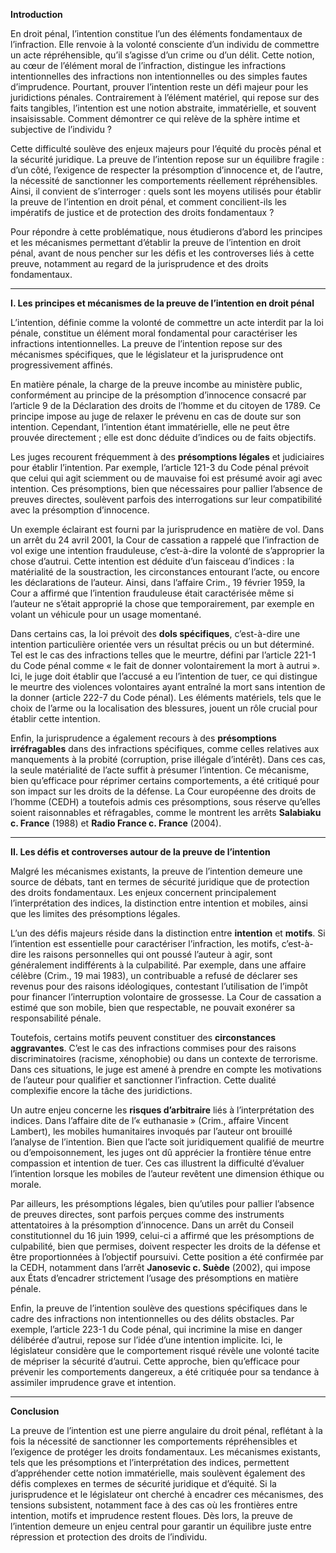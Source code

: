**Introduction**

En droit pénal, l’intention constitue l’un des éléments fondamentaux de l’infraction. Elle renvoie à la volonté consciente d’un individu de commettre un acte répréhensible, qu’il s’agisse d’un crime ou d’un délit. Cette notion, au cœur de l’élément moral de l’infraction, distingue les infractions intentionnelles des infractions non intentionnelles ou des simples fautes d’imprudence. Pourtant, prouver l’intention reste un défi majeur pour les juridictions pénales. Contrairement à l’élément matériel, qui repose sur des faits tangibles, l’intention est une notion abstraite, immatérielle, et souvent insaisissable. Comment démontrer ce qui relève de la sphère intime et subjective de l’individu ?

Cette difficulté soulève des enjeux majeurs pour l’équité du procès pénal et la sécurité juridique. La preuve de l’intention repose sur un équilibre fragile : d’un côté, l’exigence de respecter la présomption d’innocence et, de l’autre, la nécessité de sanctionner les comportements réellement répréhensibles. Ainsi, il convient de s’interroger : quels sont les moyens utilisés pour établir la preuve de l’intention en droit pénal, et comment concilient-ils les impératifs de justice et de protection des droits fondamentaux ?

Pour répondre à cette problématique, nous étudierons d’abord les principes et les mécanismes permettant d’établir la preuve de l’intention en droit pénal, avant de nous pencher sur les défis et les controverses liés à cette preuve, notamment au regard de la jurisprudence et des droits fondamentaux.

---

**I. Les principes et mécanismes de la preuve de l’intention en droit pénal**

L’intention, définie comme la volonté de commettre un acte interdit par la loi pénale, constitue un élément moral fondamental pour caractériser les infractions intentionnelles. La preuve de l’intention repose sur des mécanismes spécifiques, que le législateur et la jurisprudence ont progressivement affinés.

En matière pénale, la charge de la preuve incombe au ministère public, conformément au principe de la présomption d’innocence consacré par l’article 9 de la Déclaration des droits de l’homme et du citoyen de 1789. Ce principe impose au juge de relaxer le prévenu en cas de doute sur son intention. Cependant, l’intention étant immatérielle, elle ne peut être prouvée directement ; elle est donc déduite d’indices ou de faits objectifs.

Les juges recourent fréquemment à des **présomptions légales** et judiciaires pour établir l’intention. Par exemple, l’article 121-3 du Code pénal prévoit que celui qui agit sciemment ou de mauvaise foi est présumé avoir agi avec intention. Ces présomptions, bien que nécessaires pour pallier l’absence de preuves directes, soulèvent parfois des interrogations sur leur compatibilité avec la présomption d’innocence.

Un exemple éclairant est fourni par la jurisprudence en matière de vol. Dans un arrêt du 24 avril 2001, la Cour de cassation a rappelé que l’infraction de vol exige une intention frauduleuse, c’est-à-dire la volonté de s’approprier la chose d’autrui. Cette intention est déduite d’un faisceau d’indices : la matérialité de la soustraction, les circonstances entourant l’acte, ou encore les déclarations de l’auteur. Ainsi, dans l’affaire Crim., 19 février 1959, la Cour a affirmé que l’intention frauduleuse était caractérisée même si l’auteur ne s’était approprié la chose que temporairement, par exemple en volant un véhicule pour un usage momentané.

Dans certains cas, la loi prévoit des **dols spécifiques**, c’est-à-dire une intention particulière orientée vers un résultat précis ou un but déterminé. Tel est le cas des infractions telles que le meurtre, défini par l’article 221-1 du Code pénal comme « le fait de donner volontairement la mort à autrui ». Ici, le juge doit établir que l’accusé a eu l’intention de tuer, ce qui distingue le meurtre des violences volontaires ayant entraîné la mort sans intention de la donner (article 222-7 du Code pénal). Les éléments matériels, tels que le choix de l’arme ou la localisation des blessures, jouent un rôle crucial pour établir cette intention.

Enfin, la jurisprudence a également recours à des **présomptions irréfragables** dans des infractions spécifiques, comme celles relatives aux manquements à la probité (corruption, prise illégale d’intérêt). Dans ces cas, la seule matérialité de l’acte suffit à présumer l’intention. Ce mécanisme, bien qu’efficace pour réprimer certains comportements, a été critiqué pour son impact sur les droits de la défense. La Cour européenne des droits de l’homme (CEDH) a toutefois admis ces présomptions, sous réserve qu’elles soient raisonnables et réfragables, comme le montrent les arrêts **Salabiaku c. France** (1988) et **Radio France c. France** (2004).

---

**II. Les défis et controverses autour de la preuve de l’intention**

Malgré les mécanismes existants, la preuve de l’intention demeure une source de débats, tant en termes de sécurité juridique que de protection des droits fondamentaux. Les enjeux concernent principalement l’interprétation des indices, la distinction entre intention et mobiles, ainsi que les limites des présomptions légales.

L’un des défis majeurs réside dans la distinction entre **intention** et **motifs**. Si l’intention est essentielle pour caractériser l’infraction, les motifs, c’est-à-dire les raisons personnelles qui ont poussé l’auteur à agir, sont généralement indifférents à la culpabilité. Par exemple, dans une affaire célèbre (Crim., 19 mai 1983), un contribuable a refusé de déclarer ses revenus pour des raisons idéologiques, contestant l’utilisation de l’impôt pour financer l’interruption volontaire de grossesse. La Cour de cassation a estimé que son mobile, bien que respectable, ne pouvait exonérer sa responsabilité pénale.

Toutefois, certains motifs peuvent constituer des **circonstances aggravantes**. C’est le cas des infractions commises pour des raisons discriminatoires (racisme, xénophobie) ou dans un contexte de terrorisme. Dans ces situations, le juge est amené à prendre en compte les motivations de l’auteur pour qualifier et sanctionner l’infraction. Cette dualité complexifie encore la tâche des juridictions.

Un autre enjeu concerne les **risques d’arbitraire** liés à l’interprétation des indices. Dans l’affaire dite de l’« euthanasie » (Crim., affaire Vincent Lambert), les mobiles humanitaires invoqués par l’auteur ont brouillé l’analyse de l’intention. Bien que l’acte soit juridiquement qualifié de meurtre ou d’empoisonnement, les juges ont dû apprécier la frontière ténue entre compassion et intention de tuer. Ces cas illustrent la difficulté d’évaluer l’intention lorsque les mobiles de l’auteur revêtent une dimension éthique ou morale.

Par ailleurs, les présomptions légales, bien qu’utiles pour pallier l’absence de preuves directes, sont parfois perçues comme des instruments attentatoires à la présomption d’innocence. Dans un arrêt du Conseil constitutionnel du 16 juin 1999, celui-ci a affirmé que les présomptions de culpabilité, bien que permises, doivent respecter les droits de la défense et être proportionnées à l’objectif poursuivi. Cette position a été confirmée par la CEDH, notamment dans l’arrêt **Janosevic c. Suède** (2002), qui impose aux États d’encadrer strictement l’usage des présomptions en matière pénale.

Enfin, la preuve de l’intention soulève des questions spécifiques dans le cadre des infractions non intentionnelles ou des délits obstacles. Par exemple, l’article 223-1 du Code pénal, qui incrimine la mise en danger délibérée d’autrui, repose sur l’idée d’une intention implicite. Ici, le législateur considère que le comportement risqué révèle une volonté tacite de mépriser la sécurité d’autrui. Cette approche, bien qu’efficace pour prévenir les comportements dangereux, a été critiquée pour sa tendance à assimiler imprudence grave et intention.

---

**Conclusion**

La preuve de l’intention est une pierre angulaire du droit pénal, reflétant à la fois la nécessité de sanctionner les comportements répréhensibles et l’exigence de protéger les droits fondamentaux. Les mécanismes existants, tels que les présomptions et l’interprétation des indices, permettent d’appréhender cette notion immatérielle, mais soulèvent également des défis complexes en termes de sécurité juridique et d’équité. Si la jurisprudence et le législateur ont cherché à encadrer ces mécanismes, des tensions subsistent, notamment face à des cas où les frontières entre intention, motifs et imprudence restent floues. Dès lors, la preuve de l’intention demeure un enjeu central pour garantir un équilibre juste entre répression et protection des droits de l’individu.